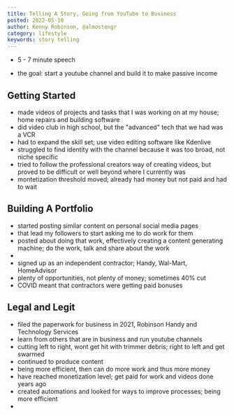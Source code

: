 ```yaml
---
title: Telling A Story, Going from YouTube to Business
posted: 2022-05-10
author: Kenny Robinson, @almostengr
category: lifestyle
keywords: story telling
---
```


* 5 - 7 minute speech

* the goal: start a youtube channel and build it to make passive income

## Getting Started

* made videos of projects and tasks that I was working on at my house; home repairs and building software
* did video club in high school, but the "advanced" tech that we had was a VCR
* had to expand the skill set; use video editing software like Kdenlive
* struggled to find identity with the channel because it was too broad, not niche specific
* tried to follow the professional creators way of creating videos, but proved to be difficult or well beyond where I currently was
* montetization threshold moved; already had money but not paid and had to wait

## Building A Portfolio

* started posting similar content on personal social media pages
* that lead my followers to start asking me to do work for them
* posted about doing that work, effectively creating a content generating machine; do the work, talk and share about the work
* 
* signed up as an independent contractor; Handy, Wal-Mart, HomeAdvisor
* plenty of opportunities, not plenty of money; sometimes 40% cut
* COVID meant that contractors were getting paid bonuses

## Legal and Legit

* filed the paperwork for business in 2021, Robinson Handy and Technology Services
* learn from others that are in business and run youtube channels
* cutting left to right, wont get hit with trimmer debris; right to left and get swarmed
* continued to produce content
* being more efficient, then can do more work and thus more money 
* have reached monetization level; get paid for work and videos done years ago
* created automations and looked for ways to improve processes; being more efficient 
* 
